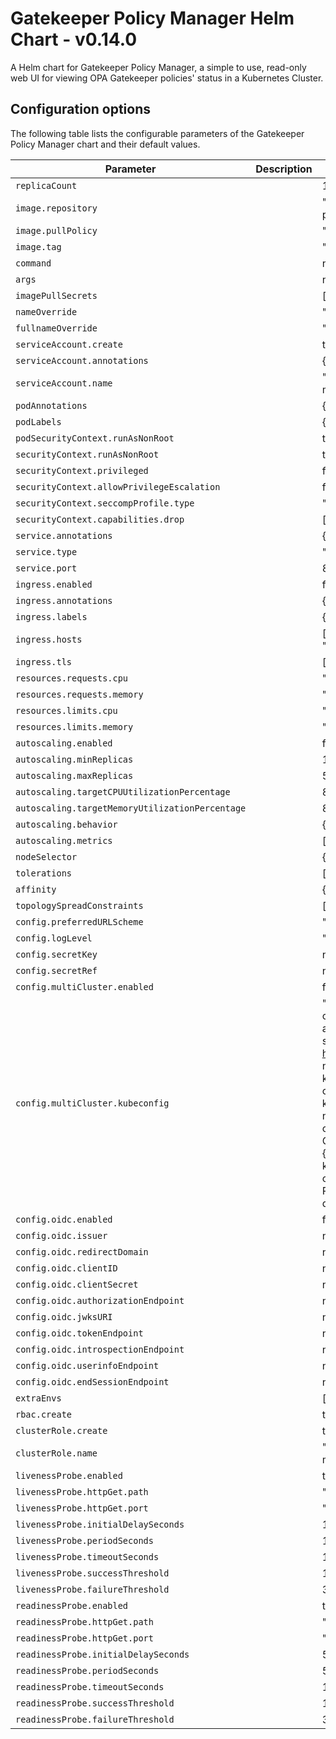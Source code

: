 # Gatekeeper Policy Manager Helm Chart - v0.14.0

A Helm chart for Gatekeeper Policy Manager, a simple to use, read-only web UI for viewing OPA Gatekeeper policies' status in a Kubernetes Cluster.

## Configuration options

The following table lists the configurable parameters of the Gatekeeper Policy Manager chart and their default values.

| Parameter | Description | Default |
| --------- | ----------- | ------- |
| `replicaCount` |  | 1 |
| `image.repository` |  | "quay.io/sighup/gatekeeper-policy-manager" |
| `image.pullPolicy` |  | "IfNotPresent" |
| `image.tag` |  | "v1.1.0" |
| `command` |  | null |
| `args` |  | null |
| `imagePullSecrets` |  | [] |
| `nameOverride` |  | "" |
| `fullnameOverride` |  | "" |
| `serviceAccount.create` |  | true |
| `serviceAccount.annotations` |  | {} |
| `serviceAccount.name` |  | "gatekeeper-policy-manager" |
| `podAnnotations` |  | {} |
| `podLabels` |  | {} |
| `podSecurityContext.runAsNonRoot` |  | true |
| `securityContext.runAsNonRoot` |  | true |
| `securityContext.privileged` |  | false |
| `securityContext.allowPrivilegeEscalation` |  | false |
| `securityContext.seccompProfile.type` |  | "RuntimeDefault" |
| `securityContext.capabilities.drop` |  | ["ALL"] |
| `service.annotations` |  | {} |
| `service.type` |  | "ClusterIP" |
| `service.port` |  | 80 |
| `ingress.enabled` |  | false |
| `ingress.annotations` |  | {} |
| `ingress.labels` |  | {} |
| `ingress.hosts` |  | [{"host": "gpm.local", "paths": []}] |
| `ingress.tls` |  | [] |
| `resources.requests.cpu` |  | "100m" |
| `resources.requests.memory` |  | "128Mi" |
| `resources.limits.cpu` |  | "500m" |
| `resources.limits.memory` |  | "256Mi" |
| `autoscaling.enabled` |  | false |
| `autoscaling.minReplicas` |  | 1 |
| `autoscaling.maxReplicas` |  | 5 |
| `autoscaling.targetCPUUtilizationPercentage` |  | 80 |
| `autoscaling.targetMemoryUtilizationPercentage` |  | 80 |
| `autoscaling.behavior` |  | {} |
| `autoscaling.metrics` |  | [] |
| `nodeSelector` |  | {} |
| `tolerations` |  | [] |
| `affinity` |  | {} |
| `topologySpreadConstraints` |  | [] |
| `config.preferredURLScheme` |  | "http" |
| `config.logLevel` |  | "info" |
| `config.secretKey` |  | null |
| `config.secretRef` |  | null |
| `config.multiCluster.enabled` |  | false |
| `config.multiCluster.kubeconfig` |  | "apiVersion: v1\nclusters:\n- cluster:\n    certificate-authority-data: REDACTED\n    server: https://127.0.0.1:54216\n  name: kind-kind\ncontexts:\n- context:\n    cluster: kind-kind\n    user: kind-kind\n  name: kind-kind\ncurrent-context: kind-kind\nkind: Config\npreferences: {}\nusers:\n- name: kind-kind\n  user:\n    client-certificate-data: REDACTED\n    client-key-data: REDACTED\n" |
| `config.oidc.enabled` |  | false |
| `config.oidc.issuer` |  | null |
| `config.oidc.redirectDomain` |  | null |
| `config.oidc.clientID` |  | null |
| `config.oidc.clientSecret` |  | null |
| `config.oidc.authorizationEndpoint` |  | null |
| `config.oidc.jwksURI` |  | null |
| `config.oidc.tokenEndpoint` |  | null |
| `config.oidc.introspectionEndpoint` |  | null |
| `config.oidc.userinfoEndpoint` |  | null |
| `config.oidc.endSessionEndpoint` |  | null |
| `extraEnvs` |  | [] |
| `rbac.create` |  | true |
| `clusterRole.create` |  | true |
| `clusterRole.name` |  | "gatekeeper-policy-manager-crd-view" |
| `livenessProbe.enabled` |  | true |
| `livenessProbe.httpGet.path` |  | "/health" |
| `livenessProbe.httpGet.port` |  | "http" |
| `livenessProbe.initialDelaySeconds` |  | 10 |
| `livenessProbe.periodSeconds` |  | 10 |
| `livenessProbe.timeoutSeconds` |  | 1 |
| `livenessProbe.successThreshold` |  | 1 |
| `livenessProbe.failureThreshold` |  | 3 |
| `readinessProbe.enabled` |  | true |
| `readinessProbe.httpGet.path` |  | "/health" |
| `readinessProbe.httpGet.port` |  | "http" |
| `readinessProbe.initialDelaySeconds` |  | 5 |
| `readinessProbe.periodSeconds` |  | 5 |
| `readinessProbe.timeoutSeconds` |  | 1 |
| `readinessProbe.successThreshold` |  | 1 |
| `readinessProbe.failureThreshold` |  | 3 |

